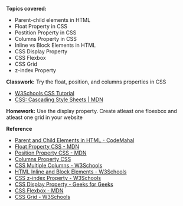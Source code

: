 **Topics covered:**

- Parent-child elements in HTML
- Float Property in CSS
- Postition Property in CSS
- Columns Property in CSS
- Inline vs Block Elements in HTML
- CSS Display Property
- CSS Flexbox
- CSS Grid
- z-index Property

**Classwork:** Try the float, position, and columns properties in CSS
- [W3Schools CSS Tutorial](https://www.w3schools.com/css/)
- [CSS: Cascading Style Sheets | MDN](https://developer.mozilla.org/en-US/docs/Web/CSS)

**Homework:** Use the display property. Create atleast one floexbox and atleast one grid in your website

**Reference**
- [Parent and Child Elements in HTML - CodeMahal](https://www.codemahal.com/parent-and-child-elements-in-css)
- [Float Property CSS - MDN](https://developer.mozilla.org/en-US/docs/Web/CSS/float)
- [Position Property CSS - MDN](https://developer.mozilla.org/en-US/docs/Web/CSS/position)
- [Columns Property CSS](https://developer.mozilla.org/en-US/docs/Web/CSS/columns)
- [CSS Multiple Columns - W3Schools](https://www.w3schools.com/css/css3_multiple_columns.asp)
- [HTML Inline and Block Elements - W3Schools](https://www.w3schools.com/html/html_blocks.asp)
- [CSS z-index Property - W3Schools](https://www.w3schools.com/cssref/pr_pos_z-index.php)
- [CSS Display Property - Geeks for Geeks](https://www.geeksforgeeks.org/css-display-property/)
- [CSS Flexbox - MDN](https://developer.mozilla.org/en-US/docs/Web/CSS/CSS_flexible_box_layout/Basic_concepts_of_flexbox)
- [CSS Grid - W3Schools](https://www.w3schools.com/css/css_grid.asp)


